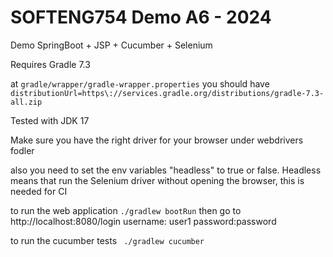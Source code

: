 # SOFTENG754 Demo A6 - 2024

Demo SpringBoot + JSP + Cucumber + Selenium

Requires Gradle 7.3

at `gradle/wrapper/gradle-wrapper.properties`
you should have
`distributionUrl=https\://services.gradle.org/distributions/gradle-7.3-all.zip`

Tested with JDK 17

Make sure you have the right driver for your browser under webdrivers fodler

also you need to set the env variables "headless" to true or false.
Headless means that run the Selenium driver without opening the browser, this is needed for CI

to run the web application
`./gradlew bootRun`
then go to http://localhost:8080/login
username: user1 password:password

to run the cucumber tests
` ./gradlew cucumber`
